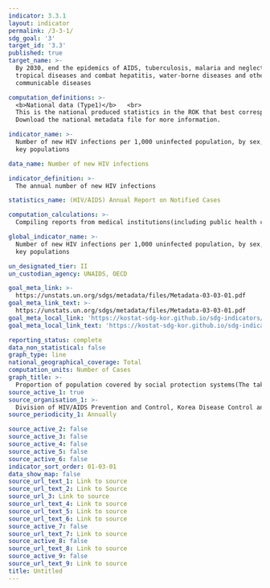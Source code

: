 ```yaml
---
indicator: 3.3.1
layout: indicator
permalink: /3-3-1/
sdg_goal: '3'
target_id: '3.3'
published: true
target_name: >-
  By 2030, end the epidemics of AIDS, tuberculosis, malaria and neglected
  tropical diseases and combat hepatitis, water-borne diseases and other
  communicable diseases

computation_definitions: >-
  <b>National data (Type1)</b>   <br>
  This is the national produced statistics in the ROK that best corresponds to the definition of UN SDGs indicators. <br>
  Download the national metadata file for more information.

indicator_name: >-
  Number of new HIV infections per 1,000 uninfected population, by sex, age and
  key populations

data_name: Number of new HIV infections

indicator_definition: >-
  The annual number of new HIV infections 

statistics_name: (HIV/AIDS) Annual Report on Notified Cases 

computation_calculations: >-
  Compiling reports from medical institutions(including public health centers), which should be filed with the integrated diseases and health management system within 24 hours whenever they give diagnosis and/or treat HIV/AIDS patients. 

global_indicator_name: >-
  Number of new HIV infections per 1,000 uninfected population, by sex, age and
  key populations

un_designated_tier: II
un_custodian_agency: UNAIDS, OECD

goal_meta_link: >-
  https://unstats.un.org/sdgs/metadata/files/Metadata-03-03-01.pdf   
goal_meta_link_text: >-
  https://unstats.un.org/sdgs/metadata/files/Metadata-03-03-01.pdf   
goal_meta_local_link: 'https://kostat-sdg-kor.github.io/sdg-indicators/public/data/Metadata-03-03-01_ENG.pdf'
goal_meta_local_link_text: 'https://kostat-sdg-kor.github.io/sdg-indicators/public/data/Metadata-03-03-01_ENG.pdf'

reporting_status: complete
data_non_statistical: false
graph_type: line
national_geographical_coverage: Total
computation_units: Number of Cases
graph_title: >-
  Proportion of population covered by social protection systems(The take-up rate of National Basic Living Security and Basic(Old-age) Pension)
source_active_1: true
source_organisation_1: >-
  Division of HIV/AIDS Prevention and Control, Korea Disease Control and Prevention Agency
source_periodicity_1: Annually 

source_active_2: false
source_active_3: false
source_active_4: false
source_active_5: false
source_active_6: false
indicator_sort_order: 01-03-01
data_show_map: false
source_url_text_1: Link to source
source_url_text_2: Link to Source
source_url_3: Link to source
source_url_text_4: Link to source
source_url_text_5: Link to source
source_url_text_6: Link to source
source_active_7: false
source_url_text_7: Link to source
source_active_8: false
source_url_text_8: Link to source
source_active_9: false
source_url_text_9: Link to source
title: Untitled
---
```

